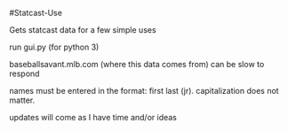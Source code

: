 #Statcast-Use

Gets statcast data for a few simple uses

run gui.py (for python 3)

baseballsavant.mlb.com (where this data comes from) can be slow to respond

names must be entered in the format: first last (jr). capitalization does not matter.

updates will come as I have time and/or ideas
